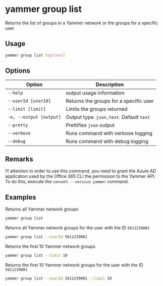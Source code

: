 # yammer group list

Returns the list of groups in a Yammer network or the groups for a specific user

## Usage

```sh
yammer group list [options]
```

## Options

Option|Description
------|-----------
`--help`|output usage information
`--userId [userId]`|Returns the groups for a specific user
`--limit [limit]`|Limits the groups returned
`-o, --output [output]`|Output type. `json,text`. Default `text`
`--pretty`|Prettifies `json` output
`--verbose`|Runs command with verbose logging
`--debug`|Runs command with debug logging

## Remarks

!!! attention
    In order to use this command, you need to grant the Azure AD application used by the Office 365 CLI the permission to the Yammer API. To do this, execute the `consent --service yammer` command.

## Examples

Returns all Yammer network groups

```sh
yammer group list
```

Returns all Yammer network groups for the user with the ID `5611239081`

```sh
yammer group list --userId 5611239081
```

Returns the first 10 Yammer network groups

```sh
yammer group list --limit 10
```

Returns the first 10 Yammer network groups for the user with the ID `5611239081`

```sh
yammer group list --userId 5611239081 --limit 10
```
